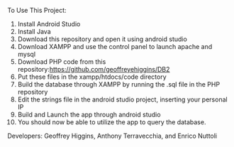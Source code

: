 To Use This Project:
1.  Install Android Studio
2.  Install Java
3.  Download this repository and open it using android studio
4.  Download XAMPP and use the control panel to launch apache and mysql
5.  Download PHP code from this repository:https://github.com/geoffreyehiggins/DB2
6.  Put these files in the xampp/htdocs/code directory
7.  Build the database through XAMPP by running the .sql file in the PHP repository
8.  Edit the strings file in the android studio project, inserting your personal IP
9.  Build and Launch the app through android studio
10. You should now be able to utilize the app to query the database.



Developers: Geoffrey Higgins, Anthony Terravecchia, and Enrico Nuttoli

